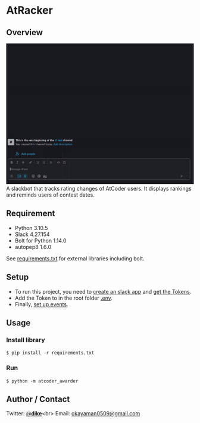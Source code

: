 # AtRacker



## Overview
![demo](demo.gif)
A slackbot that tracks rating changes of AtCoder users. It displays rankings and reminds users of contest dates.

## Requirement
- Python 3.10.5
- Slack 4.27.154
- Bolt for Python 1.14.0
- autopep8 1.6.0

See [requirements.txt](requirements.txt) for external libraries including bolt.

## Setup
- To run this project, you need to [create an slack app](https://slack.dev/bolt-python/tutorial/getting-started#:~:text=over%20HTTP.-,Create%20an%20app,-First%20thing%E2%80%99s%20first) and [get the Tokens](https://slack.dev/bolt-python/tutorial/getting-started#:~:text=configuring%20your%20app%20%F0%9F%94%A9-,Tokens%20and%20installing%20apps,-Slack%20apps%20use).
- Add the Token to <your token> in the root folder [.env](/.env).
- Finally, [set up events](https://slack.dev/bolt-python/tutorial/getting-started#:~:text=up%20and%20running.%20%F0%9F%8E%89-,Setting%20up%20events,-Your%20app%20behaves).

## Usage


### Install library
```
$ pip install -r requirements.txt
```
### Run
```
$ python -m atcoder_awarder
```

## Author / Contact
Twitter: [@__dike__](https://twitter.com/__dike__)<br>
Email: [okayaman0509@gmail.com](okayaman0509@gmail.com)